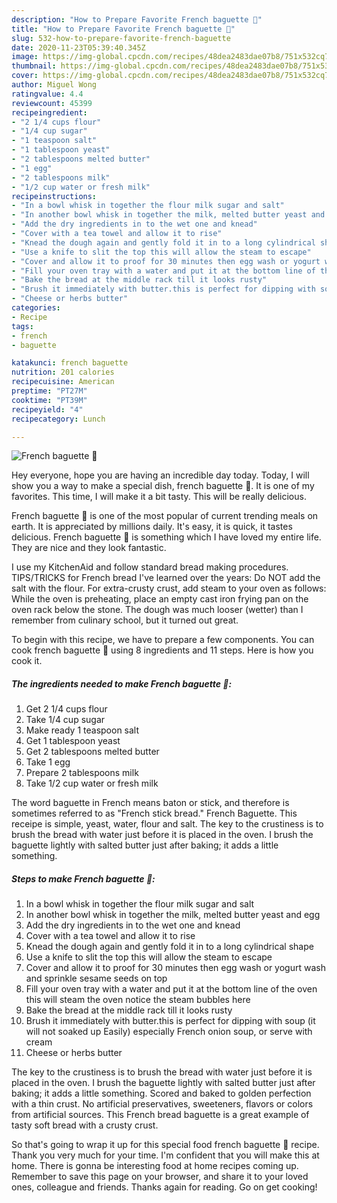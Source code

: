```yaml
---
description: "How to Prepare Favorite French baguette 🥖"
title: "How to Prepare Favorite French baguette 🥖"
slug: 532-how-to-prepare-favorite-french-baguette
date: 2020-11-23T05:39:40.345Z
image: https://img-global.cpcdn.com/recipes/48dea2483dae07b8/751x532cq70/french-baguette-🥖-recipe-main-photo.jpg
thumbnail: https://img-global.cpcdn.com/recipes/48dea2483dae07b8/751x532cq70/french-baguette-🥖-recipe-main-photo.jpg
cover: https://img-global.cpcdn.com/recipes/48dea2483dae07b8/751x532cq70/french-baguette-🥖-recipe-main-photo.jpg
author: Miguel Wong
ratingvalue: 4.4
reviewcount: 45399
recipeingredient:
- "2 1/4 cups flour"
- "1/4 cup sugar"
- "1 teaspoon salt"
- "1 tablespoon yeast"
- "2 tablespoons melted butter"
- "1 egg"
- "2 tablespoons milk"
- "1/2 cup water or fresh milk"
recipeinstructions:
- "In a bowl whisk in together the flour milk sugar and salt"
- "In another bowl whisk in together the milk, melted butter yeast and egg"
- "Add the dry ingredients in to the wet one and knead"
- "Cover with a tea towel and allow it to rise"
- "Knead the dough again and gently fold it in to a long cylindrical shape"
- "Use a knife to slit the top this will allow the steam to escape"
- "Cover and allow it to proof for 30 minutes then egg wash or yogurt wash and sprinkle sesame seeds on top"
- "Fill your oven tray with a water and put it at the bottom line of the oven this will steam the oven notice the steam bubbles here"
- "Bake the bread at the middle rack till it looks rusty"
- "Brush it immediately with butter.this is perfect for dipping with soup (it will not soaked up Easily) especially French onion soup, or serve with cream"
- "Cheese or herbs butter"
categories:
- Recipe
tags:
- french
- baguette

katakunci: french baguette 
nutrition: 201 calories
recipecuisine: American
preptime: "PT27M"
cooktime: "PT39M"
recipeyield: "4"
recipecategory: Lunch

---
```



![French baguette 🥖](https://img-global.cpcdn.com/recipes/48dea2483dae07b8/751x532cq70/french-baguette-🥖-recipe-main-photo.jpg)

Hey everyone, hope you are having an incredible day today. Today, I will show you a way to make a special dish, french baguette 🥖. It is one of my favorites. This time, I will make it a bit tasty. This will be really delicious.

French baguette 🥖 is one of the most popular of current trending meals on earth. It is appreciated by millions daily. It's easy, it is quick, it tastes delicious. French baguette 🥖 is something which I have loved my entire life. They are nice and they look fantastic.

I use my KitchenAid and follow standard bread making procedures. TIPS/TRICKS for French bread I&#39;ve learned over the years: Do NOT add the salt with the flour. For extra-crusty crust, add steam to your oven as follows: While the oven is preheating, place an empty cast iron frying pan on the oven rack below the stone. The dough was much looser (wetter) than I remember from culinary school, but it turned out great.


To begin with this recipe, we have to prepare a few components. You can cook french baguette 🥖 using 8 ingredients and 11 steps. Here is how you cook it.

<!--inarticleads1-->

##### The ingredients needed to make French baguette 🥖:

1. Get 2 1/4 cups flour
1. Take 1/4 cup sugar
1. Make ready 1 teaspoon salt
1. Get 1 tablespoon yeast
1. Get 2 tablespoons melted butter
1. Take 1 egg
1. Prepare 2 tablespoons milk
1. Take 1/2 cup water or fresh milk


The word baguette in French means baton or stick, and therefore is sometimes referred to as &#34;French stick bread.&#34; French Baguette. This receipe is simple, yeast, water, flour and salt. The key to the crustiness is to brush the bread with water just before it is placed in the oven. I brush the baguette lightly with salted butter just after baking; it adds a little something. 

<!--inarticleads2-->

##### Steps to make French baguette 🥖:

1. In a bowl whisk in together the flour milk sugar and salt
1. In another bowl whisk in together the milk, melted butter yeast and egg
1. Add the dry ingredients in to the wet one and knead
1. Cover with a tea towel and allow it to rise
1. Knead the dough again and gently fold it in to a long cylindrical shape
1. Use a knife to slit the top this will allow the steam to escape
1. Cover and allow it to proof for 30 minutes then egg wash or yogurt wash and sprinkle sesame seeds on top
1. Fill your oven tray with a water and put it at the bottom line of the oven this will steam the oven notice the steam bubbles here
1. Bake the bread at the middle rack till it looks rusty
1. Brush it immediately with butter.this is perfect for dipping with soup (it will not soaked up Easily) especially French onion soup, or serve with cream
1. Cheese or herbs butter


The key to the crustiness is to brush the bread with water just before it is placed in the oven. I brush the baguette lightly with salted butter just after baking; it adds a little something. Scored and baked to golden perfection with a thin crust. No artificial preservatives, sweeteners, flavors or colors from artificial sources. This French bread baguette is a great example of tasty soft bread with a crusty crust. 

So that's going to wrap it up for this special food french baguette 🥖 recipe. Thank you very much for your time. I'm confident that you will make this at home. There is gonna be interesting food at home recipes coming up. Remember to save this page on your browser, and share it to your loved ones, colleague and friends. Thanks again for reading. Go on get cooking!
